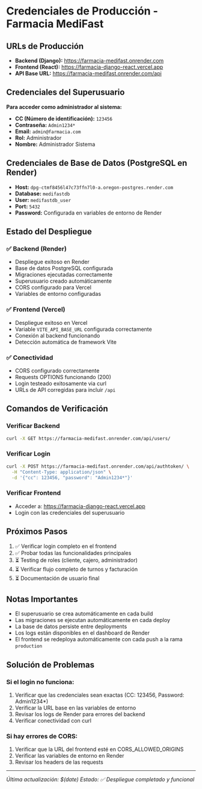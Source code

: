 # Credenciales de Producción - Farmacia MediFast

## URLs de Producción

- **Backend (Django):** https://farmacia-medifast.onrender.com
- **Frontend (React):** https://farmacia-django-react.vercel.app
- **API Base URL:** https://farmacia-medifast.onrender.com/api

## Credenciales del Superusuario

**Para acceder como administrador al sistema:**

- **CC (Número de identificación):** `123456`
- **Contraseña:** `Admin1234*`
- **Email:** `admin@farmacia.com`
- **Rol:** Administrador
- **Nombre:** Administrador Sistema

## Credenciales de Base de Datos (PostgreSQL en Render)

- **Host:** `dpg-ctmf8456l47c73ffn7l0-a.oregon-postgres.render.com`
- **Database:** `medifastdb`
- **User:** `medifastdb_user`
- **Port:** `5432`
- **Password:** Configurada en variables de entorno de Render

## Estado del Despliegue

### ✅ Backend (Render)
- Despliegue exitoso en Render
- Base de datos PostgreSQL configurada
- Migraciones ejecutadas correctamente
- Superusuario creado automáticamente
- CORS configurado para Vercel
- Variables de entorno configuradas

### ✅ Frontend (Vercel)
- Despliegue exitoso en Vercel
- Variable `VITE_API_BASE_URL` configurada correctamente
- Conexión al backend funcionando
- Detección automática de framework Vite

### ✅ Conectividad
- CORS configurado correctamente
- Requests OPTIONS funcionando (200)
- Login testeado exitosamente via curl
- URLs de API corregidas para incluir `/api`

## Comandos de Verificación

### Verificar Backend
```bash
curl -X GET https://farmacia-medifast.onrender.com/api/users/
```

### Verificar Login
```bash
curl -X POST https://farmacia-medifast.onrender.com/api/authtoken/ \
  -H "Content-Type: application/json" \
  -d '{"cc": 123456, "password": "Admin1234*"}'
```

### Verificar Frontend
- Acceder a: https://farmacia-django-react.vercel.app
- Login con las credenciales del superusuario

## Próximos Pasos

1. ✅ Verificar login completo en el frontend
2. ✅ Probar todas las funcionalidades principales
3. ⏳ Testing de roles (cliente, cajero, administrador)
4. ⏳ Verificar flujo completo de turnos y facturación
5. ⏳ Documentación de usuario final

## Notas Importantes

- El superusuario se crea automáticamente en cada build
- Las migraciones se ejecutan automáticamente en cada deploy
- La base de datos persiste entre deployments
- Los logs están disponibles en el dashboard de Render
- El frontend se redeploya automáticamente con cada push a la rama `production`

## Solución de Problemas

### Si el login no funciona:
1. Verificar que las credenciales sean exactas (CC: 123456, Password: Admin1234*)
2. Verificar la URL base en las variables de entorno
3. Revisar los logs de Render para errores del backend
4. Verificar conectividad con curl

### Si hay errores de CORS:
1. Verificar que la URL del frontend esté en CORS_ALLOWED_ORIGINS
2. Verificar las variables de entorno en Render
3. Revisar los headers de las requests

---
*Última actualización: $(date)*
*Estado: ✅ Despliegue completado y funcional*
